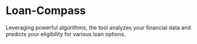 # Loan-Compass
Leveraging powerful algorithms, the tool analyzes your financial data and predicts your eligibility for various loan options.
